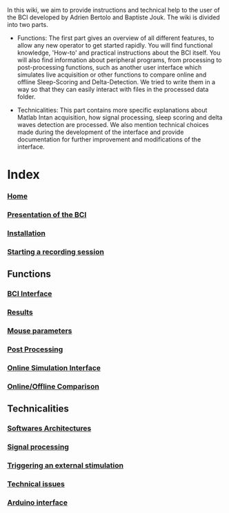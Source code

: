In this wiki, we aim to provide instructions and technical help to the user of the BCI developed by Adrien Bertolo and Baptiste Jouk.
The wiki is divided into two parts.

* Functions: The first part gives an overview of all different features, to allow any new operator to get started rapidly. You will find functional knowledge, 'How-to' and practical instructions about the BCI itself. You will also find information about peripheral programs, from processing to post-processing functions, such as another user interface which simulates live acquisition or other functions to compare online and offline Sleep-Scoring and Delta-Detection. We tried to write them in a way so that they can easily interact with files in the processed data folder.
 
* Technicalities: This part contains more specific explanations about Matlab Intan acquisition, how signal processing, sleep scoring and delta waves detection are processed. We also mention technical choices made during the development of the interface and provide documentation for further improvement and modifications of the interface.

# Index
### [Home](https://github.com/MobsLab/DeltaFeedBack/wiki/Home)
### [Presentation of the BCI](https://github.com/MobsLab/DeltaFeedBack/wiki/Presentation-of-the-BCI)
### [Installation](https://github.com/MobsLab/DeltaFeedBack/wiki/Installing-the-BCI-on-a-new-computer)
### [Starting a recording session](https://github.com/MobsLab/DeltaFeedBack/wiki/Starting-a-recording-session)
## Functions
### [BCI Interface](https://github.com/MobsLab/DeltaFeedBack/wiki/BCI-Interface)
### [Results](https://github.com/MobsLab/DeltaFeedBack/wiki/Results)
### [Mouse parameters](https://github.com/MobsLab/DeltaFeedBack/wiki/Mouse-parameters)
### [Post Processing](https://github.com/MobsLab/DeltaFeedBack/wiki/Post-processing)
### [Online Simulation Interface](https://github.com/MobsLab/DeltaFeedBack/wiki/Online-Simulation-Interface)
### [Online/Offline Comparison](https://github.com/MobsLab/DeltaFeedBack/wiki/Online-Offline-Comparison)
## Technicalities
### [Softwares Architectures](https://github.com/MobsLab/DeltaFeedBack/wiki/Softwares-Architectures)
### [Signal processing](https://github.com/MobsLab/DeltaFeedBack/wiki/Signal-processing)
### [Triggering an external stimulation](https://github.com/MobsLab/DeltaFeedBack/wiki/Triggering-an-external-stimulation)
### [Technical issues](https://github.com/MobsLab/DeltaFeedBack/wiki/Technical-issues)
### [Arduino interface](https://github.com/MobsLab/DeltaFeedBack/wiki/Arduino-interface)